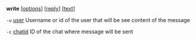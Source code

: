 <b>write</b> [<u>options</u>] [<u>reply</u>] [<u>text</u>]

<code>-u</code> <u>user</u> 
Username or id of the user that will be see content of the message

<code>-c</code> <u>chatid</u> 
ID of the chat where message will be sent
